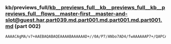 ### kb/previews_full/kb__previews_full__kb__previews_full__kb__previews_full__flows__master-first__master-and-slot@guest.har.part039.md.part001.md.part001.md.part001.md (part 002)

```md
AAAACAgMA/v7+AAEBAQABAQEAAAABAAAAAAD+//0A/P7/ANbo7AD4/fwAAAAAAP7+/QAPCAoAIxcUAMrd3wDl8+0A7fXxABQJCQARDAkAAQECAP8A/wAAAQAA/v7+AAEBAQADAwEA///+AAEBAQD///8AAgIC
```

```

